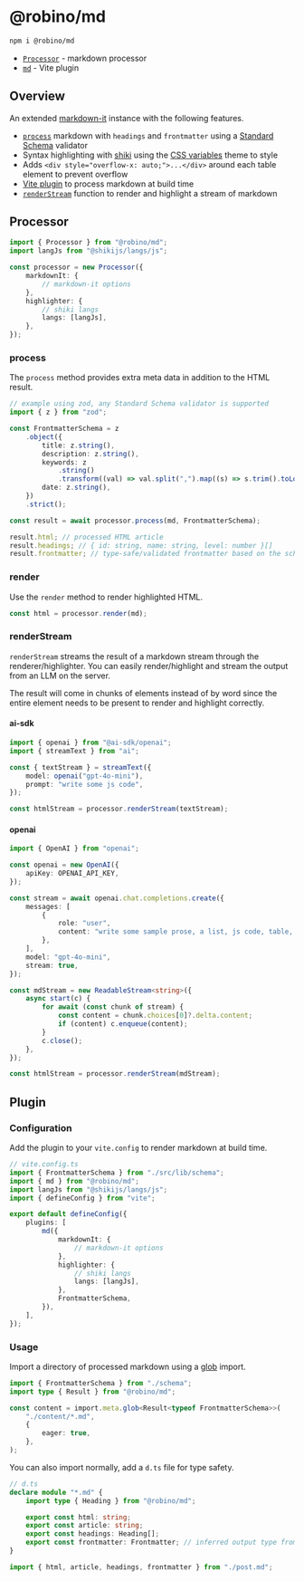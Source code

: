 # @robino/md

```bash
npm i @robino/md
```

- [`Processor`](#processor) - markdown processor
- [`md`](#plugin) - Vite plugin

## Overview

An extended [markdown-it](https://github.com/markdown-it/markdown-it) instance with the following features.

- [`process`](#process) markdown with `headings` and `frontmatter` using a [Standard Schema](https://standardschema.dev/#what-schema-libraries-implement-the-spec) validator
- Syntax highlighting with [shiki](https://shiki.style/) using the [CSS variables](https://shiki.style/guide/theme-colors#css-variables-theme) theme to style
- Adds `<div style="overflow-x: auto;">...</div>` around each table element to prevent overflow
- [Vite plugin](#plugin) to process markdown at build time
- [`renderStream`](#renderstream) function to render and highlight a stream of markdown

## Processor

```ts
import { Processor } from "@robino/md";
import langJs from "@shikijs/langs/js";

const processor = new Processor({
	markdownIt: {
		// markdown-it options
	},
	highlighter: {
		// shiki langs
		langs: [langJs],
	},
});
```

### process

The `process` method provides extra meta data in addition to the HTML result.

```ts
// example using zod, any Standard Schema validator is supported
import { z } from "zod";

const FrontmatterSchema = z
	.object({
		title: z.string(),
		description: z.string(),
		keywords: z
			.string()
			.transform((val) => val.split(",").map((s) => s.trim().toLowerCase())),
		date: z.string(),
	})
	.strict();

const result = await processor.process(md, FrontmatterSchema);

result.html; // processed HTML article
result.headings; // { id: string, name: string, level: number }[]
result.frontmatter; // type-safe/validated frontmatter based on the schema
```

### render

Use the `render` method to render highlighted HTML.

```ts
const html = processor.render(md);
```

### renderStream

`renderStream` streams the result of a markdown stream through the renderer/highlighter. You can easily render/highlight and stream the output from an LLM on the server.

The result will come in chunks of elements instead of by word since the entire element needs to be present to render and highlight correctly.

#### ai-sdk

```ts
import { openai } from "@ai-sdk/openai";
import { streamText } from "ai";

const { textStream } = streamText({
	model: openai("gpt-4o-mini"),
	prompt: "write some js code",
});

const htmlStream = processor.renderStream(textStream);
```

#### openai

```ts
import { OpenAI } from "openai";

const openai = new OpenAI({
	apiKey: OPENAI_API_KEY,
});

const stream = await openai.chat.completions.create({
	messages: [
		{
			role: "user",
			content: "write some sample prose, a list, js code, table, etc.",
		},
	],
	model: "gpt-4o-mini",
	stream: true,
});

const mdStream = new ReadableStream<string>({
	async start(c) {
		for await (const chunk of stream) {
			const content = chunk.choices[0]?.delta.content;
			if (content) c.enqueue(content);
		}
		c.close();
	},
});

const htmlStream = processor.renderStream(mdStream);
```

## Plugin

### Configuration

Add the plugin to your `vite.config` to render markdown at build time.

```ts
// vite.config.ts
import { FrontmatterSchema } from "./src/lib/schema";
import { md } from "@robino/md";
import langJs from "@shikijs/langs/js";
import { defineConfig } from "vite";

export default defineConfig({
	plugins: [
		md({
			markdownIt: {
				// markdown-it options
			},
			highlighter: {
				// shiki langs
				langs: [langJs],
			},
			FrontmatterSchema,
		}),
	],
});
```

### Usage

Import a directory of processed markdown using a [glob](https://vite.dev/guide/features.html#glob-import) import.

```ts
import { FrontmatterSchema } from "./schema";
import type { Result } from "@robino/md";

const content = import.meta.glob<Result<typeof FrontmatterSchema>>(
	"./content/*.md",
	{
		eager: true,
	},
);
```

You can also import normally, add a `d.ts` file for type safety.

```ts
// d.ts
declare module "*.md" {
	import type { Heading } from "@robino/md";

	export const html: string;
	export const article: string;
	export const headings: Heading[];
	export const frontmatter: Frontmatter; // inferred output type from your schema
}
```

```ts
import { html, article, headings, frontmatter } from "./post.md";
```
